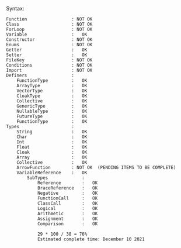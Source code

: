 Syntax:

    Function                 : NOT OK
    Class                    : NOT OK
    ForLoop                  : NOT OK
    Variable                 :   OK
    Constructor              : NOT OK
    Enums                    : NOT OK
    Getter                   :   OK
    Setter                   :   OK
    FileKey                  : NOT OK
    Conditions               : NOT OK
    Import                   : NOT OK
    Definers                 :
        FunctionType         :   OK
        ArrayType            :   OK
        VectorType           :   OK
        CloakType            :   OK
        Collective           :   OK
        GenericType          :   OK
        NullableType         :   OK
        FutureType           :   OK
        FunctionType         :   OK
    Types                    :
        String               :   OK
        Char                 :   OK
        Int                  :   OK
        Float                :   OK
        Cloak                :   OK
        Array                :   OK
        Collective           :   OK
        ArrowFunction        : NOT OK  (PENDING ITEMS TO BE COMPLETE)
        VariableReference    :   OK
            SubTypes             :
                Reference        :   OK
                BraceReference   :   OK 
                Negative         :   OK
                FunctionCall     :   OK
                ClassCall        :   OK
                Logical          :   OK
                Arithmetic       :   OK
                Assignment       :   OK
                Comparison       :   OK

                29 * 100 / 38 = 76%
                Estimated complete time: December 10 2021